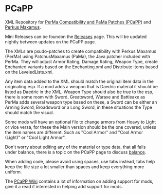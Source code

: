 PCaPP
=====

XML Repository for [PerMa Compatibility and PaMa Patches (PCaPP)](http://www.nexusmods.com/skyrim/mods/59257) and [Perkus Maxamus](http://www.nexusmods.com/skyrim/mods/59849).

Mini Releases can be foundon the [Releases](https://github.com/Raulfin/PCaPP/releases) page. This will be updated nightly between updates on the PCaPP page.

The XMLs are psudo-patches to create compatibility with Perkus Maxamus (PerMa) using PatchusMaxamus (PaMa), the Java patcher included with PerMa. They will adjust Armor Rating, Damage Rating, Weapon Type, create Enchanted variants based on the Enchanting.xml and Distribute items based on the LeveledLists.xml.

Any item data added to the XML should match the original item data in the originating esp. If a mod adds a weapon that is Daedric material it should be listed as Daedric in the XML. Weapon Type should also be true to the esp, there is some room with Sword, Greatsword, Waraxe and Battleaxe as PerMa adds several weapon type based on these, a Sword can be either an Arming Sword, Broadsword or a Long Sword, in these situations the Type should match the visual.

Some mods will have an optional file to change armors from Heavy to Light or vice versa, for these the Main version should be the one covered, unless the item names are different. Such as "Cool Armor" and "Cool Armor (Light)" or "Cool Light Armor". 

Don't worry about editing any of the material or type data, that all falls under balance, there is a topic on the PCaPP page to discuss [balance](http://www.nexusmods.com/skyrim/mods/59257/?tab=5&&navtag=http%3A%2F%2Fwww.nexusmods.com%2Fskyrim%2Fajax%2Fcomments%2F%3Fmod_id%3D59257%26page%3D1%26sort%3DDESC%26pid%3D0%26thread_id%3D2340894&pUp=1).

When adding code, please avoid using spaces, use tabs instead, tabs help keep the file size a lot smaller than spaces and keep everything more uniform.

The [PCaPP Wiki](https://github.com/Raulfin/PCaPP/wiki) contains a lot of information on adding support for mods, give it a read if interested in helping add support for mods.
